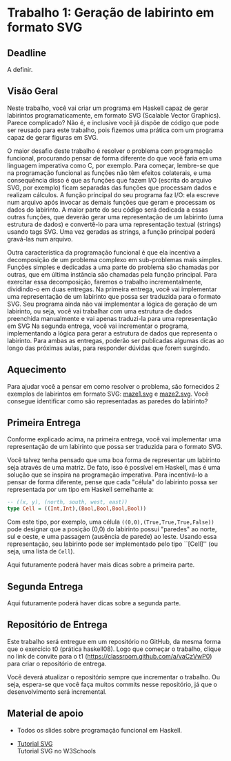 # Trabalho 1: Geração de labirinto em formato SVG

## Deadline

A definir.

## Visão Geral

Neste trabalho, você vai criar um programa em Haskell capaz de gerar labirintos programaticamente, em formato SVG (Scalable Vector Graphics). Parece complicado? Não é, e inclusive você já dispõe de código que pode ser reusado para este trabalho, pois fizemos uma prática com um programa capaz de gerar figuras em SVG.

O maior desafio deste trabalho é resolver o problema com programação funcional, procurando pensar de forma diferente do que você faria em uma linguagem imperativa como C, por exemplo. Para começar, lembre-se que na programação funcional as funções não têm efeitos colaterais, e uma consequência disso é que as funções que fazem I/O (escrita do arquivo SVG, por exemplo) ficam separadas das funções que processam dados e realizam cálculos. A função principal do seu programa faz I/O: ela escreve num arquivo após invocar as demais funções que geram e processam os dados do labirinto. A maior parte do seu código será dedicada a essas outras funções, que deverão gerar uma representação de um labirinto (uma estrutura de dados) e convertê-lo para uma representação textual (strings) usando tags SVG. Uma vez geradas as strings, a função principal poderá gravá-las num arquivo.

Outra característica da programação funcional é que ela incentiva a decomposição de um problema complexo em sub-problemas mais simples. Funções simples e dedicadas a uma parte do problema são chamadas por outras, que em última instância são chamadas pela função principal. Para exercitar essa decomposição, faremos o trabalho incrementalmente, dividindo-o em duas entregas. Na primeira entrega, você vai implementar uma representação de um labirinto que possa ser traduzida para o formato SVG. Seu programa ainda não vai implementar a lógica de geração de um labirinto, ou seja, você vai trabalhar com uma estrutura de dados preenchida manualmente e vai apenas traduzi-la para uma representação em SVG  Na segunda entrega, você vai incrementar o programa, implementando a lógica para gerar a estrutura de dados que representa o labirinto. Para ambas as entregas, poderão ser publicadas algumas dicas ao longo das próximas aulas, para responder dúvidas que forem surgindo.

## Aquecimento

Para ajudar você a pensar em como resolver o problema, são fornecidos 2 exemplos de labirintos em formato SVG: [maze1.svg](maze1.svg) e [maze2.svg](maze2.svg). Você consegue identificar como são representadas as paredes do labirinto?


## Primeira Entrega

Conforme explicado acima, na primeira entrega, você vai implementar uma representação de um labirinto que possa ser traduzida para o formato SVG.

Você talvez tenha pensado que uma boa forma de representar um labirinto seja através de uma matriz. De fato, isso é possível em Haskell, mas é uma solução que se inspira na programação imperativa. Para incentivá-lo a pensar de forma diferente, pense que cada "célula" do labirinto possa ser representada por um tipo em Haskell semelhante a:

```haskell
-- ((x, y), (north, south, west, east))
type Cell = ((Int,Int),(Bool,Bool,Bool,Bool))
```

Com este tipo, por exemplo, uma célula ``((0,0),(True,True,True,False))`` pode designar que a posição (0,0) do labirinto possui "paredes" ao norte, sul e oeste, e uma passagem (ausência de parede) ao leste. Usando essa representação, seu labirinto pode ser implementado pelo tipo ``[Cell]'' (ou seja, uma lista de `Cell`).



Aqui futuramente poderá haver mais dicas sobre a primeira parte.

## Segunda Entrega

Aqui futuramente poderá haver dicas sobre a segunda parte.



## Repositório de Entrega

Este trabalho será entregue em um repositório no GitHub, da mesma forma que o exercício t0 (prática haskell08). Logo que começar o trabalho, clique no link de convite para o t1 (https://classroom.github.com/a/vaCzVwP0) para criar o repositório de entrega.

Você deverá atualizar o repositório sempre que incrementar o trabalho. Ou seja, espera-se que você faça muitos commits nesse repositório, já que o desenvolvimento será incremental.




## Material de apoio

- Todos os slides sobre programação funcional em Haskell.

- [Tutorial SVG](https://www.w3schools.com/graphics/svg_intro.asp)  
  Tutorial SVG no W3Schools


